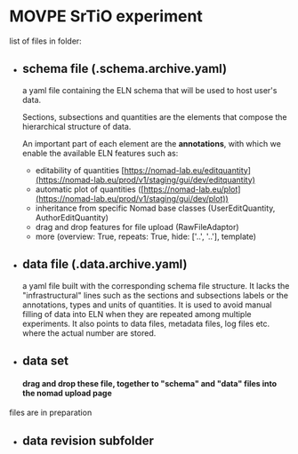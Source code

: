 # MOVPE SrTiO experiment


list of files in folder:
* ## schema file (.schema.archive.yaml)
  
  a yaml file containing the ELN schema that will be used to host user's data. 
  
  Sections, subsections and quantities are the elements that compose the hierarchical structure of data. 
  
  An important part of each element are the **annotations**, with which we enable the available ELN features such as: 
    * editability of quantities [https://nomad-lab.eu/editquantity](https://nomad-lab.eu/prod/v1/staging/gui/dev/editquantity)
    * automatic plot of quantities ([https://nomad-lab.eu/plot](https://nomad-lab.eu/prod/v1/staging/gui/dev/plot))
    * inheritance from specific Nomad base classes (UserEditQuantity, AuthorEditQuantity)
    * drag and drop features for file upload (RawFileAdaptor)
    * more (overview: True, repeats: True, hide: ['..', '..'], template)

* ## data file (.data.archive.yaml)
  a yaml file built with the corresponding schema file structure. It lacks the "infrastructural" lines such as the sections and subsections labels or the annotations, types and units of quantities. It is used to avoid manual filling of data into ELN when they are repeated among multiple experiments. It also points to data files, metadata files, log files etc. where the actual number are stored. 

* ## data set 
  #### drag and drop these file, together to "schema" and "data" files into the nomad upload page

 files are in preparation

* ## data revision subfolder